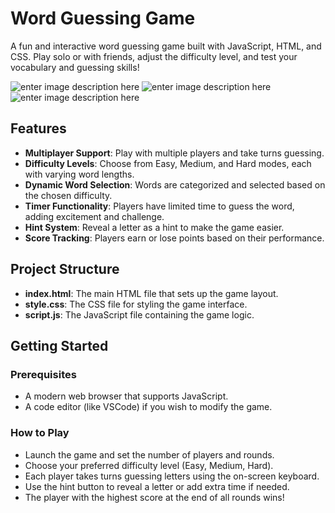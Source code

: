 
# Word Guessing Game

A fun and interactive word guessing game built with JavaScript, HTML, and CSS. Play solo or with friends, adjust the difficulty level, and test your vocabulary and guessing skills!

![enter image description here](https://s8.uupload.ir/files/word_guessing_game__wqcc.png)
![enter image description here](https://s8.uupload.ir/files/word_guessing_game_-_google_chrome_11_1_2024_12_54_18_pm_3m5k.png)
![enter image description here](https://s8.uupload.ir/files/word_guessing_game_-_google_chrome_11_1_2024_12_57_26_pm_lied.png)


## Features

- **Multiplayer Support**: Play with multiple players and take turns guessing.
- **Difficulty Levels**: Choose from Easy, Medium, and Hard modes, each with varying word lengths.
- **Dynamic Word Selection**: Words are categorized and selected based on the chosen difficulty.
- **Timer Functionality**: Players have limited time to guess the word, adding excitement and challenge.
- **Hint System**: Reveal a letter as a hint to make the game easier.
- **Score Tracking**: Players earn or lose points based on their performance.

## Project Structure

-   **index.html**: The main HTML file that sets up the game layout.
-   **style.css**: The CSS file for styling the game interface.
-   **script.js**: The JavaScript file containing the game logic.

## Getting Started

### Prerequisites
- A modern web browser that supports JavaScript.
- A code editor (like VSCode) if you wish to modify the game.

### How to Play
- Launch the game and set the number of players and rounds.
- Choose your preferred difficulty level (Easy, Medium, Hard).
- Each player takes turns guessing letters using the on-screen keyboard.
- Use the hint button to reveal a letter or add extra time if needed.
- The player with the highest score at the end of all rounds wins!

